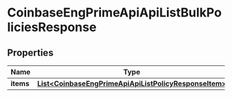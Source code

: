 
# CoinbaseEngPrimeApiApiListBulkPoliciesResponse

## Properties
Name | Type | Description | Notes
------------ | ------------- | ------------- | -------------
**items** | [**List&lt;CoinbaseEngPrimeApiApiListPolicyResponseItem&gt;**](CoinbaseEngPrimeApiApiListPolicyResponseItem.md) |  | 



